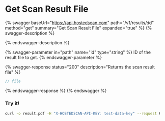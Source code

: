 # Get Scan Result File

{% swagger baseUrl="https://api.hostedscan.com" path="/v1/results/:id" method="get" summary="Get Scan Result File" expanded="true" %}
{% swagger-description %}

{% endswagger-description %}

{% swagger-parameter in="path" name="id" type="string" %}
ID of the result file to get.
{% endswagger-parameter %}

{% swagger-response status="200" description="Returns the scan result file" %}
```javascript
// file
```
{% endswagger-response %}
{% endswagger %}

### Try it!

```bash
curl -o result.pdf -H "X-HOSTEDSCAN-API-KEY: test-data-key" --request GET "https://api.hostedscan.com/v1/results/12345"
```

